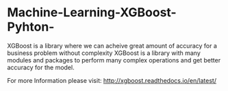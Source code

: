 # Machine-Learning-XGBoost-Pyhton-
XGBoost is a library where we can acheive great amount of accuracy for a business problem without complexity
XGBoost is a library with many modules and packages to perform many complex operations and get better accuracy for the model.

For more Information please visit: http://xgboost.readthedocs.io/en/latest/
